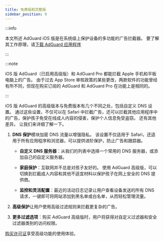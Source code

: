 ```yaml
---
title: 免费版和完整版
sidebar_position: 9
---
```


:::info

本文所述 AdGuard iOS 版是在系统级上保护设备的多功能的广告拦截器。 要了解其工作原理，请[下载 AdGuard 应用程序](https://agrd.io/download-kb-adblock)

:::

:::note

iOS 版 AdGuard（已启用高级版）和 AdGuard Pro 都能拦截 Apple 手机和平板电脑上的广告。 由于过去 App Store 审核政策的某些更改，两款软件的功能曾经有所不同，但现在购买订阅的 AdGuard 和 AdGuard Pro 在功能上是相同的。

:::

iOS 版 AdGuard 的高级版本与免费版本有几个不同之处，包括自定义 DNS 设置。 通过这些设置，不仅可以在 Safari 中拦截广告，还可以拦截其他应用程序中的广告，保护孩子免受在线成人内容的侵害，保护个人信息免受盗窃。 还有其他差异。 让我们来详细了解一下。

1. **DNS 保护**模块加密 DNS 流量以增强隐私。 该设置不仅适用于 Safari，还适用于所有应用程序和浏览器，可以提供进阶保护，防止广告和跟踪器。

    - **自定义 DNS 服务器**：从我们的列表中选择一个常用的 DNS 服务器，或添加自己的自定义服务器。

    - **家庭保护**：互联网并不总是对孩子友好的。 使用 AdGuard 高级版，可以切换到拦截成人内容和其他不适宜材料以保护孩子在网上安全的 DNS 提供商。

    - **监控和灵活配置**：最近的活动日志记录让用户查看设备发送的所有 DNS 请求，一键即可将网站添加到黑名单或白名单，从而轻松管理流量。

2. **高级保护**让用户使用高级过滤规则来拦截更复杂的广告。

3. **更多过滤选项**：购买 AdGuard 高级版时，用户将获得对自定义过滤器和安全过滤器类别的访问权限。

[购买许可证](https://adguard.com/license.html)享受高级功能的使用体验。
